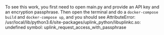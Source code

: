 To see this work, you first need to open main.py and provide an API key and an encryption passphrase. Then open the terminal and do a `docker-compose build` and `docker-compose up`, and you should see AttributeError: /usr/local/lib/python3.6/site-packages/uplink_python/libuplinkc.so: undefined symbol: uplink_request_access_with_passphrase